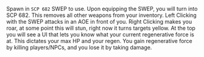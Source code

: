 Spawn in `SCP 682` SWEP to use.
Upon equipping the SWEP, you will turn into SCP 682. This removes all other weapons from your inventory.
Left Clicking with the SWEP attacks in an AOE in front of you. Right Clicking makes you roar, at some point this will stun, right now it turns targets yellow.
At the top you will see a UI that lets you know what your current regenerative force is at.
This dictates your max HP and your regen. You gain regenerative force by killing players/NPCs, and you lose it by taking damage.
